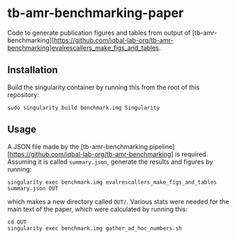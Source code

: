 # tb-amr-benchmarking-paper

Code to generate publication figures and tables from output of
[tb-amr-benchmarking][https://github.com/iqbal-lab-org/tb-amr-benchmarking]evalrescallers_make_figs_and_tables.

## Installation

Build the singularity container by running this
from the root of this repository:

    sudo singularity build benchmark.img Singularity


## Usage

A JSON file made by the
[tb-amr-benchmarking pipeline][https://github.com/iqbal-lab-org/tb-amr-benchmarking]
is required. Assuming it is called `summary.json`, generate the results and
figures by running:

    singularity exec benchmark.img evalrescallers_make_figs_and_tables summary.json OUT

which makes a new directory called `OUT/`. Various stats were needed for the
main text of the paper, which were calculated by running this:

    cd OUT
    singularity exec benchmark.img gather_ad_hoc_numbers.sh

